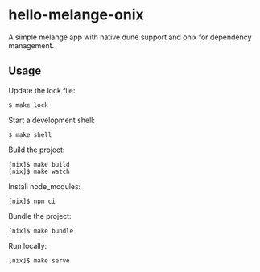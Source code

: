 # hello-melange-onix

A simple melange app with native dune support and onix for dependency management.

## Usage

Update the lock file:
```shell
$ make lock
```

Start a development shell:
```shell
$ make shell
```

Build the project:
```shell
[nix]$ make build
[nix]$ make watch
```

Install node_modules:
```shell
[nix]$ npm ci
```

Bundle the project:
```shell
[nix]$ make bundle
```

Run locally:
```shell
[nix]$ make serve
```
